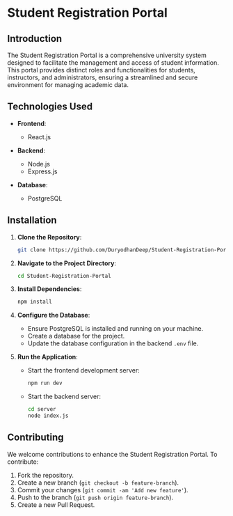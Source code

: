 # Student Registration Portal

## Introduction
The Student Registration Portal is a comprehensive university system designed to facilitate the management and access of student information. This portal provides distinct roles and functionalities for students, instructors, and administrators, ensuring a streamlined and secure environment for managing academic data.

## Technologies Used
- **Frontend**: 
  - React.js
  
- **Backend**: 
  - Node.js
  - Express.js
  
- **Database**: 
  - PostgreSQL

## Installation
1. **Clone the Repository**:
    ```bash
    git clone https://github.com/DuryodhanDeep/Student-Registration-Portal.git
    ```
2. **Navigate to the Project Directory**:
    ```bash
    cd Student-Registration-Portal
    ```
3. **Install Dependencies**:
    ```bash
    npm install
    ```
4. **Configure the Database**:
    - Ensure PostgreSQL is installed and running on your machine.
    - Create a database for the project.
    - Update the database configuration in the backend `.env` file.
    
5. **Run the Application**:
    - Start the frontend development server:
        ```bash
        npm run dev
        ```
    - Start the backend server:
        ```bash
        cd server
        node index.js
        ```
    
## Contributing
We welcome contributions to enhance the Student Registration Portal. To contribute:
1. Fork the repository.
2. Create a new branch (`git checkout -b feature-branch`).
3. Commit your changes (`git commit -am 'Add new feature'`).
4. Push to the branch (`git push origin feature-branch`).
5. Create a new Pull Request.

